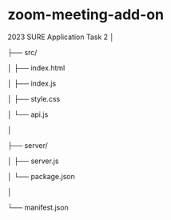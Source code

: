 # zoom-meeting-add-on
2023 SURE Application Task 2
│

├── src/

│   ├── index.html

│   ├── index.js

│   ├── style.css

│   └── api.js

│

├── server/

│   ├── server.js

│   └── package.json

│

└── manifest.json
